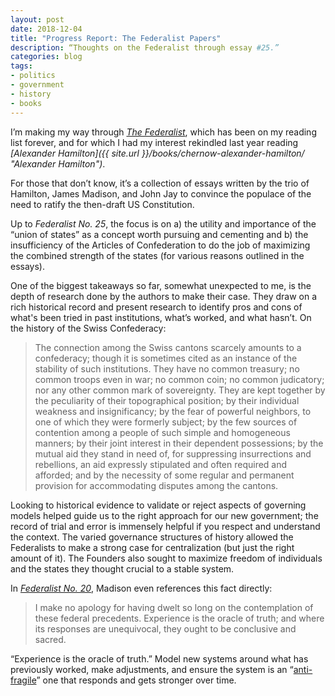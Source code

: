 ```yaml
---
layout: post
date: 2018-12-04
title: "Progress Report: The Federalist Papers"
description: “Thoughts on the Federalist through essay #25.”
categories: blog
tags:
- politics
- government
- history
- books
---
```


I’m making my way through _[The Federalist](https://www.goodreads.com/book/show/26722309-the-federalist-papers)_, which has been on my reading list forever, and for which I had my interest rekindled last year reading _[Alexander Hamilton]({{ site.url }}/books/chernow-alexander-hamilton/ "Alexander Hamilton")_.

For those that don’t know, it’s a collection of essays written by the trio of Hamilton, James Madison, and John Jay to convince the populace of the need to ratify the then-draft US Constitution.

Up to _Federalist No. 25_, the focus is on a) the utility and importance of the “union of states” as a concept worth pursuing and cementing and b) the insufficiency of the Articles of Confederation to do the job of maximizing the combined strength of the states (for various reasons outlined in the essays).

One of the biggest takeaways so far, somewhat unexpected to me, is the depth of research done by the authors to make their case. They draw on a rich historical record and present research to identify pros and cons of what's been tried in past institutions, what’s worked, and what hasn’t. On the history of the Swiss Confederacy:

> The connection among the Swiss cantons scarcely amounts to a confederacy; though it is sometimes cited as an instance of the stability of such institutions. They have no common treasury; no common troops even in war; no common coin; no common judicatory; nor any other common mark of sovereignty. They are kept together by the peculiarity of their topographical position; by their individual weakness and insignificancy; by the fear of powerful neighbors, to one of which they were formerly subject; by the few sources of contention among a people of such simple and homogeneous manners; by their joint interest in their dependent possessions; by the mutual aid they stand in need of, for suppressing insurrections and rebellions, an aid expressly stipulated and often required and afforded; and by the necessity of some regular and permanent provision for accommodating disputes among the cantons.

 Looking to historical evidence to validate or reject aspects of governing models helped guide us to the right approach for our new government; the record of trial and error is immensely helpful if you respect and understand the context. The varied governance structures of history allowed the Federalists to make a strong case for centralization (but just the right amount of it). The Founders also sought to maximize freedom of individuals and the states they thought crucial to a stable system.

In _[Federalist No. 20](https://www.congress.gov/resources/display/content/The+Federalist+Papers#TheFederalistPapers-20)_, Madison even references this fact directly:

> I make no apology for having dwelt so long on the contemplation of these federal precedents. Experience is the oracle of truth; and where its responses are unequivocal, they ought to be conclusive and sacred.

“Experience is the oracle of truth.” Model new systems around what has previously worked, make adjustments, and ensure the system is an “[anti-fragile](https://en.wikipedia.org/wiki/Antifragility "Antifragility")” one that responds and gets stronger over time.
